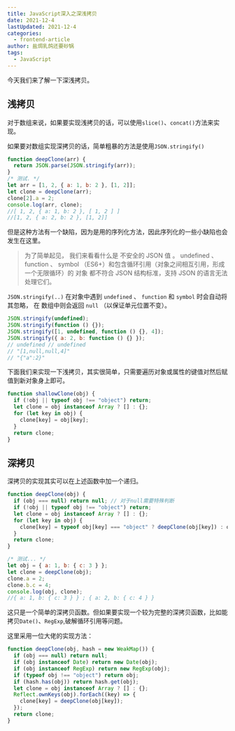 ```yaml
---
title: JavaScript深入之深浅拷贝
date: 2021-12-4
lastUpdated: 2021-12-4
categories:
  - frontend-article
author: 盐焗乳鸽还要砂锅
tags:
  - JavaScript
---
```


今天我们来了解一下深浅拷贝。

## 浅拷贝

对于数组来说，如果要实现浅拷贝的话，可以使用`slice()`、`concat()`方法来实现。

如果要对数组实现深拷贝的话，简单粗暴的方法是使用`JSON.stringify()`

```js
function deepClone(arr) {
  return JSON.parse(JSON.stringify(arr));
}
/* 测试. */
let arr = [1, 2, { a: 1, b: 2 }, [1, 2]];
let clone = deepClone(arr);
clone[2].a = 2;
console.log(arr, clone);
//[ 1, 2, { a: 1, b: 2 }, [ 1, 2 ] ]
//[1, 2, { a: 2, b: 2 }, [1, 2]]
```

但是这种方法有一个缺陷，因为是用的序列化方法，因此序列化的一些小缺陷也会发生在这里。

> 为了简单起见， 我们来看看什么是 不安全的 JSON 值 。 undefined 、 function 、 symbol （ES6+）和包含循环引用（对象之间相互引用，形成一个无限循环）的 对象 都不符合 JSON 结构标准，支持 JSON 的语言无法处理它们。

`JSON.stringify(..)` 在对象中遇到 `undefined` 、 `function` 和 `symbol` 时会自动将其忽略， 在 数组中则会返回 `null` （以保证单元位置不变）。

```js
JSON.stringify(undefined);
JSON.stringify(function () {});
JSON.stringify([1, undefined, function () {}, 4]);
JSON.stringify({ a: 2, b: function () {} });
// undefined // undefined
// "[1,null,null,4]"
// "{"a":2}"
```

下面我们来实现一下浅拷贝，其实很简单，只需要遍历对象或属性的键值对然后赋值到新对象身上即可。

```js
function shallowClone(obj) {
  if (!obj || typeof obj !== "object") return;
  let clone = obj instanceof Array ? [] : {};
  for (let key in obj) {
    clone[key] = obj[key];
  }
  return clone;
}
```

## 深拷贝

深拷贝的实现其实可以在上述函数中加一个递归。

```js
function deepClone(obj) {
  if (obj === null) return null; // 对于null需要特殊判断
  if (!obj || typeof obj !== "object") return;
  let clone = obj instanceof Array ? [] : {};
  for (let key in obj) {
    clone[key] = typeof obj[key] === "object" ? deepClone(obj[key]) : obj[key];
  }
  return clone;
}

/* 测试... */
let obj = { a: 1, b: { c: 3 } };
let clone = deepClone(obj);
clone.a = 2;
clone.b.c = 4;
console.log(obj, clone);
//{ a: 1, b: { c: 3 } } ; { a: 2, b: { c: 4 } }
```

这只是一个简单的深拷贝函数。但如果要实现一个较为完整的深拷贝函数，比如能拷贝`Date()`、`RegExp`,破解循环引用等问题。

这里采用一位大佬的实现方法：

```js
function deepClone(obj, hash = new WeakMap()) {
  if (obj === null) return null;
  if (obj instanceof Date) return new Date(obj);
  if (obj instanceof RegExp) return new RegExp(obj);
  if (typeof obj !== "object") return obj;
  if (hash.has(obj)) return hash.get(obj);
  let clone = obj instanceof Array ? [] : {};
  Reflect.ownKeys(obj).forEach((key) => {
    clone[key] = deepClone(obj[key]);
  });
  return clone;
}
```
